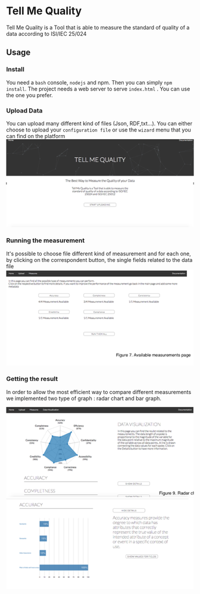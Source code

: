 
# Tell Me Quality
Tell Me Quality is a Tool that is able to measure the standard of quality of a data according to ISI/IEC 25/024
## Usage
### Install
You need a `bash` console, `nodejs` and npm. Then you can simply `npm install`.
The project needs a web server to serve `index.html` . You can use the one you prefer.
### Upload Data
You can upload many different kind of files (Json, RDF,txt...). You can either choose to upload your `configuration file` or use the `wizard` menu that you can find on the platform
![alt text](https://github.com/MarcoBerlot/TellMeQuality/blob/master/images/1.png)

### Running the measurement
It's possible to choose file different kind of measurement and for each one, by clicking on the correspondent button, the single fields related to the data file
![alt text](https://github.com/MarcoBerlot/TellMeQuality/blob/master/images/5.png)

### Getting the result
In order to allow the most efficient way to compare different measurements we implemented two type of graph : radar chart and bar graph.

![alt text](https://github.com/MarcoBerlot/TellMeQuality/blob/master/images/2.png)
![alt text](https://github.com/MarcoBerlot/TellMeQuality/blob/master/images/3.png)

